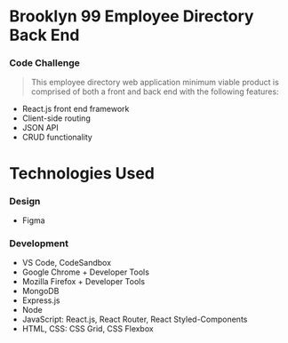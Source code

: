 # Brooklyn 99 Employee Directory Back End

### Code Challenge

> This employee directory web application minimum viable product is comprised of both a front and back end with the following features:

- React.js front end framework
- Client-side routing
- JSON API
- CRUD functionality

# Technologies Used

### Design

- Figma

### Development

- VS Code, CodeSandbox
- Google Chrome + Developer Tools
- Mozilla Firefox + Developer Tools
- MongoDB
- Express.js
- Node
- JavaScript: React.js, React Router, React Styled-Components
- HTML, CSS: CSS Grid, CSS Flexbox
